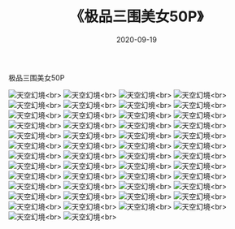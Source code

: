 ﻿---
layout: post
title: 《极品三围美女50P》
date: 2020-09-19
img: http://photo.orgx.cf/性感/2020/极品三围美女50P/000.jpg
tags: [美女,性感,泳衣]
---

极品三围美女50P



![天空幻境](http://photo.orgx.cf/性感/2020/极品三围美女50P/001.jpg''天空幻境'')<br>
![天空幻境](http://photo.orgx.cf/性感/2020/极品三围美女50P/002.jpg''天空幻境'')<br>
![天空幻境](http://photo.orgx.cf/性感/2020/极品三围美女50P/003.jpg''天空幻境'')<br>
![天空幻境](http://photo.orgx.cf/性感/2020/极品三围美女50P/004.jpg''天空幻境'')<br>
![天空幻境](http://photo.orgx.cf/性感/2020/极品三围美女50P/005.jpg''天空幻境'')<br>
![天空幻境](http://photo.orgx.cf/性感/2020/极品三围美女50P/006.jpg''天空幻境'')<br>
![天空幻境](http://photo.orgx.cf/性感/2020/极品三围美女50P/007.jpg''天空幻境'')<br>
![天空幻境](http://photo.orgx.cf/性感/2020/极品三围美女50P/008.jpg''天空幻境'')<br>
![天空幻境](http://photo.orgx.cf/性感/2020/极品三围美女50P/009.jpg''天空幻境'')<br>
![天空幻境](http://photo.orgx.cf/性感/2020/极品三围美女50P/010.jpg''天空幻境'')<br>
![天空幻境](http://photo.orgx.cf/性感/2020/极品三围美女50P/011.jpg''天空幻境'')<br>
![天空幻境](http://photo.orgx.cf/性感/2020/极品三围美女50P/012.jpg''天空幻境'')<br>
![天空幻境](http://photo.orgx.cf/性感/2020/极品三围美女50P/013.jpg''天空幻境'')<br>
![天空幻境](http://photo.orgx.cf/性感/2020/极品三围美女50P/014.jpg''天空幻境'')<br>
![天空幻境](http://photo.orgx.cf/性感/2020/极品三围美女50P/015.jpg''天空幻境'')<br>
![天空幻境](http://photo.orgx.cf/性感/2020/极品三围美女50P/016.jpg''天空幻境'')<br>
![天空幻境](http://photo.orgx.cf/性感/2020/极品三围美女50P/017.jpg''天空幻境'')<br>
![天空幻境](http://photo.orgx.cf/性感/2020/极品三围美女50P/018.jpg''天空幻境'')<br>
![天空幻境](http://photo.orgx.cf/性感/2020/极品三围美女50P/019.jpg''天空幻境'')<br>
![天空幻境](http://photo.orgx.cf/性感/2020/极品三围美女50P/020.jpg''天空幻境'')<br>
![天空幻境](http://photo.orgx.cf/性感/2020/极品三围美女50P/021.jpg''天空幻境'')<br>
![天空幻境](http://photo.orgx.cf/性感/2020/极品三围美女50P/022.jpg''天空幻境'')<br>
![天空幻境](http://photo.orgx.cf/性感/2020/极品三围美女50P/023.jpg''天空幻境'')<br>
![天空幻境](http://photo.orgx.cf/性感/2020/极品三围美女50P/024.jpg''天空幻境'')<br>
![天空幻境](http://photo.orgx.cf/性感/2020/极品三围美女50P/025.jpg''天空幻境'')<br>
![天空幻境](http://photo.orgx.cf/性感/2020/极品三围美女50P/026.jpg''天空幻境'')<br>
![天空幻境](http://photo.orgx.cf/性感/2020/极品三围美女50P/027.jpg''天空幻境'')<br>
![天空幻境](http://photo.orgx.cf/性感/2020/极品三围美女50P/028.jpg''天空幻境'')<br>
![天空幻境](http://photo.orgx.cf/性感/2020/极品三围美女50P/029.jpg''天空幻境'')<br>
![天空幻境](http://photo.orgx.cf/性感/2020/极品三围美女50P/030.jpg''天空幻境'')<br>
![天空幻境](http://photo.orgx.cf/性感/2020/极品三围美女50P/031.jpg''天空幻境'')<br>
![天空幻境](http://photo.orgx.cf/性感/2020/极品三围美女50P/032.jpg''天空幻境'')<br>
![天空幻境](http://photo.orgx.cf/性感/2020/极品三围美女50P/033.jpg''天空幻境'')<br>
![天空幻境](http://photo.orgx.cf/性感/2020/极品三围美女50P/034.jpg''天空幻境'')<br>
![天空幻境](http://photo.orgx.cf/性感/2020/极品三围美女50P/035.jpg''天空幻境'')<br>
![天空幻境](http://photo.orgx.cf/性感/2020/极品三围美女50P/036.jpg''天空幻境'')<br>
![天空幻境](http://photo.orgx.cf/性感/2020/极品三围美女50P/037.jpg''天空幻境'')<br>
![天空幻境](http://photo.orgx.cf/性感/2020/极品三围美女50P/038.jpg''天空幻境'')<br>
![天空幻境](http://photo.orgx.cf/性感/2020/极品三围美女50P/039.jpg''天空幻境'')<br>
![天空幻境](http://photo.orgx.cf/性感/2020/极品三围美女50P/040.jpg''天空幻境'')<br>
![天空幻境](http://photo.orgx.cf/性感/2020/极品三围美女50P/041.jpg''天空幻境'')<br>
![天空幻境](http://photo.orgx.cf/性感/2020/极品三围美女50P/042.jpg''天空幻境'')<br>
![天空幻境](http://photo.orgx.cf/性感/2020/极品三围美女50P/043.jpg''天空幻境'')<br>
![天空幻境](http://photo.orgx.cf/性感/2020/极品三围美女50P/044.jpg''天空幻境'')<br>
![天空幻境](http://photo.orgx.cf/性感/2020/极品三围美女50P/045.jpg''天空幻境'')<br>
![天空幻境](http://photo.orgx.cf/性感/2020/极品三围美女50P/046.jpg''天空幻境'')<br>
![天空幻境](http://photo.orgx.cf/性感/2020/极品三围美女50P/047.jpg''天空幻境'')<br>
![天空幻境](http://photo.orgx.cf/性感/2020/极品三围美女50P/048.jpg''天空幻境'')<br>
![天空幻境](http://photo.orgx.cf/性感/2020/极品三围美女50P/049.jpg''天空幻境'')<br>
![天空幻境](http://photo.orgx.cf/性感/2020/极品三围美女50P/050.jpg''天空幻境'')<br>